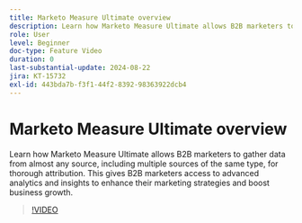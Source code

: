 ```yaml
---
title: Marketo Measure Ultimate overview
description: Learn how Marketo Measure Ultimate allows B2B marketers to gather data from almost any source, including multiple sources of the same type, for thorough attribution.
role: User
level: Beginner
doc-type: Feature Video
duration: 0
last-substantial-update: 2024-08-22
jira: KT-15732
exl-id: 443bda7b-f3f1-44f2-8392-98363922dcb4
---
```

# Marketo Measure Ultimate overview

Learn how Marketo Measure Ultimate allows B2B marketers to gather data from almost any source, including multiple sources of the same type, for thorough attribution. This gives B2B marketers access to advanced analytics and insights to enhance their marketing strategies and boost business growth.

>[!VIDEO](https://video.tv.adobe.com/v/3433044/?learn=on)
